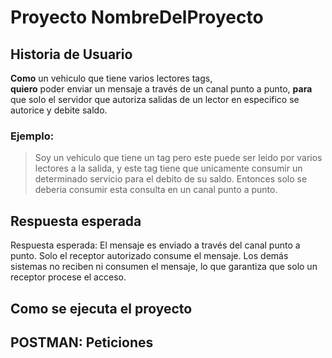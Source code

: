 # Proyecto NombreDelProyecto

## Historia de Usuario
**Como** un vehiculo que tiene varios lectores tags,  
**quiero** poder enviar un mensaje a través de un canal punto a punto,
**para** que solo el servidor que autoriza salidas de un lector en especifico se autorice y debite saldo. 
 
### Ejemplo:
> Soy un vehiculo que tiene un tag pero este puede ser leido por varios lectores a la salida, y este tag tiene que unicamente consumir un determinado servicio para el debito de su saldo. Entonces solo se deberia consumir esta consulta en un canal punto a punto. 

## Respuesta esperada
Respuesta esperada:
El mensaje es enviado a través del canal punto a punto.
Solo el receptor autorizado consume el mensaje.
Los demás sistemas no reciben ni consumen el mensaje, lo que garantiza que solo un receptor procese el acceso.

## Como se ejecuta el proyecto



## POSTMAN: Peticiones

